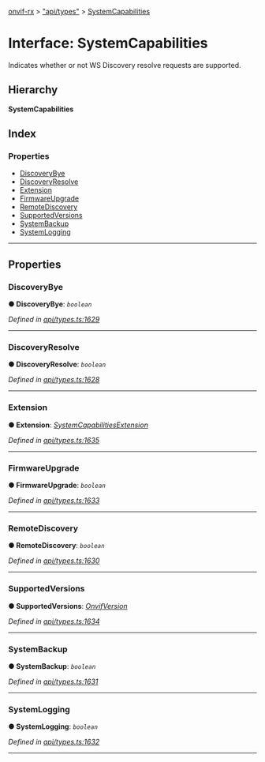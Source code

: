 [onvif-rx](../README.md) > ["api/types"](../modules/_api_types_.md) > [SystemCapabilities](../interfaces/_api_types_.systemcapabilities.md)

# Interface: SystemCapabilities

Indicates whether or not WS Discovery resolve requests are supported.

## Hierarchy

**SystemCapabilities**

## Index

### Properties

* [DiscoveryBye](_api_types_.systemcapabilities.md#discoverybye)
* [DiscoveryResolve](_api_types_.systemcapabilities.md#discoveryresolve)
* [Extension](_api_types_.systemcapabilities.md#extension)
* [FirmwareUpgrade](_api_types_.systemcapabilities.md#firmwareupgrade)
* [RemoteDiscovery](_api_types_.systemcapabilities.md#remotediscovery)
* [SupportedVersions](_api_types_.systemcapabilities.md#supportedversions)
* [SystemBackup](_api_types_.systemcapabilities.md#systembackup)
* [SystemLogging](_api_types_.systemcapabilities.md#systemlogging)

---

## Properties

<a id="discoverybye"></a>

###  DiscoveryBye

**● DiscoveryBye**: *`boolean`*

*Defined in [api/types.ts:1629](https://github.com/patrickmichalina/onvif-rx/blob/d62cee9/src/api/types.ts#L1629)*

___
<a id="discoveryresolve"></a>

###  DiscoveryResolve

**● DiscoveryResolve**: *`boolean`*

*Defined in [api/types.ts:1628](https://github.com/patrickmichalina/onvif-rx/blob/d62cee9/src/api/types.ts#L1628)*

___
<a id="extension"></a>

###  Extension

**● Extension**: *[SystemCapabilitiesExtension](_api_types_.systemcapabilitiesextension.md)*

*Defined in [api/types.ts:1635](https://github.com/patrickmichalina/onvif-rx/blob/d62cee9/src/api/types.ts#L1635)*

___
<a id="firmwareupgrade"></a>

###  FirmwareUpgrade

**● FirmwareUpgrade**: *`boolean`*

*Defined in [api/types.ts:1633](https://github.com/patrickmichalina/onvif-rx/blob/d62cee9/src/api/types.ts#L1633)*

___
<a id="remotediscovery"></a>

###  RemoteDiscovery

**● RemoteDiscovery**: *`boolean`*

*Defined in [api/types.ts:1630](https://github.com/patrickmichalina/onvif-rx/blob/d62cee9/src/api/types.ts#L1630)*

___
<a id="supportedversions"></a>

###  SupportedVersions

**● SupportedVersions**: *[OnvifVersion](_api_types_.onvifversion.md)*

*Defined in [api/types.ts:1634](https://github.com/patrickmichalina/onvif-rx/blob/d62cee9/src/api/types.ts#L1634)*

___
<a id="systembackup"></a>

###  SystemBackup

**● SystemBackup**: *`boolean`*

*Defined in [api/types.ts:1631](https://github.com/patrickmichalina/onvif-rx/blob/d62cee9/src/api/types.ts#L1631)*

___
<a id="systemlogging"></a>

###  SystemLogging

**● SystemLogging**: *`boolean`*

*Defined in [api/types.ts:1632](https://github.com/patrickmichalina/onvif-rx/blob/d62cee9/src/api/types.ts#L1632)*

___

